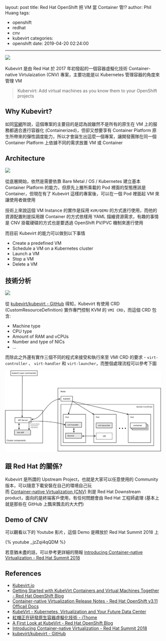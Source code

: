 layout: post
title: Red Hat OpenShift 把 VM 當 Container 管!?
author: Phil Huang
tags:
  - openshift
  - redhat
  - cnv
  - kubevirt
categories:
  - openshift
date: 2019-04-20 02:24:00
---
![](https://avatars2.githubusercontent.com/u/18700703?s=280&v=4)

Kubevirt 是由 Red Hat 於 2017 年初發起的一個容器虛擬化技術 Container-native Virtulaization (CNV) 專案，主要功能是以 Kubernetes 管理容器的角度來管理 VM

> Kubervirt: Add virtual machines as you know them to your OpenShift projects

<!--more-->

## Why Kubevirt?

如同[官網][2]所說，這個專案的主要目的是認為說雖然不是所有的原生在 VM  上的服務都適合進行容器化 (Containerized)，但卻又想要享有 Container Platform 原生所帶來的彈性調度能力，所以才會誕生出這麼一個專案，讓開發團隊在同一個 Container Platform 上依據不同的需求放置 VM 或 Container


## Architecture

![](/images/kubevirt.png)

從底層開始，依然是需要依靠 Bare Metal / OS / Kubernetes 建立基本 Container Platform 的能力，但原先上層所乘載的 Pod 裡面的型態應該是 Container，但現在有了 Kubevirt 這樣的專案後，可以在一個 Pod 裡面起 VM 來讓使用者做使用

技術上來說這個 VM Instance 的實作是採用 `KVM/QEMU` 的方式進行使用，而他的資源配置則是採用跟 Container 的方式依樣用 YAML 描繪資源需求，有趣的事情是 CNV 掛載硬碟的方式也是要透過 OpenShift PV/PVC 機制來進行使用

而目前 Kubevirt 的能力可以做到以下事情
- Create a predefined VM
- Schedule a VM on a Kubernetes cluster
- Launch a VM
- Stop a VM
- Delete a VM


## 技術分析

![](/images/kubevirt-1.png)

從 [kubevirt/kubevirt - GitHub][8] 得知，Kubevirt 有使用 CRD (CustomResourceDefinition) 實作專門控制 KVM 的 `VMI CRD`，而這個 CRD 包含:

- Machine type
- CPU type
- Amount of RAM and vCPUs
- Number and type of NICs
- ...

而除此之外還有實作三個不同的程式來接受和執行來至 VMI CRD 的要求 - `virt-controller` 、 `virt-handler` 和 `virt-launcher`，而整個處理流程可以參考下圖

![](https://github.com/kubevirt/kubevirt/raw/master/docs/architecture.png)


## 跟 Red Hat 的關係?

Kubevirt 是所謂的 Upstream Project，也就是大家可以任意使用的 Community 版本，可以隨意下載安裝在自己的環境自己玩  
而 [Container-native Virtualization (CNV)][3] 則是 Red Hat Downstream product，面向的是終端客戶使用，有任何問題會由 Red Hat 工程師處理 (基本上就是那些在 GitHub 上飄來飄去的大大們)

 
## Demo of CNV

可以觀看以下的 Youtube 影片，這個 Demo 是釋放於 Red Hat Summit 2018 上

{% youtube _jzZqi4qQDM %}

若意猶未盡的話，可以參考更詳細的簡報 [Introducing Container-native Virtualization - Red Hat Summit 2018][7]

## References
- [Kubevirt.io][2]
- [Getting Started with KubeVirt Containers and Virtual Machines Together - Red Hat OpenShift Blog][1]
- [Container-native Virtualization Release Notes - Red Hat OpenShift v3.11 Officail Docs][3]
- [KubeVirt - Kubernetes, Virtualization and Your Future Data Center][4]
- [紅帽正在研發原生容器虛擬化技術 -  iThome][5]
- [A First Look at KubeVirt  - Red Hat OpenShift Blog][6]
- [Introducing Container-native Virtualization - Red Hat Summit 2018][7]
- [kubevirt/kubevirt - GitHub][8]

[1]: https://blog.openshift.com/getting-started-with-kubevirt/
[2]: https://kubevirt.io/
[3]: https://docs.openshift.com/container-platform/3.11/cnv_release_notes/cnv_release_notes.html#cnv_introduction_to_cnv-cnv-release-notes
[4]: https://blog.openshift.com/wp-content/uploads/201708-KubeVirt.pdf
[5]: https://www.ithome.com.tw/news/125386
[6]: https://blog.openshift.com/a-first-look-at-kubevirt/
[7]: https://www.slideshare.net/sgordon2/introducing-containernative-virtualization
[8]: https://github.com/kubevirt/kubevirt